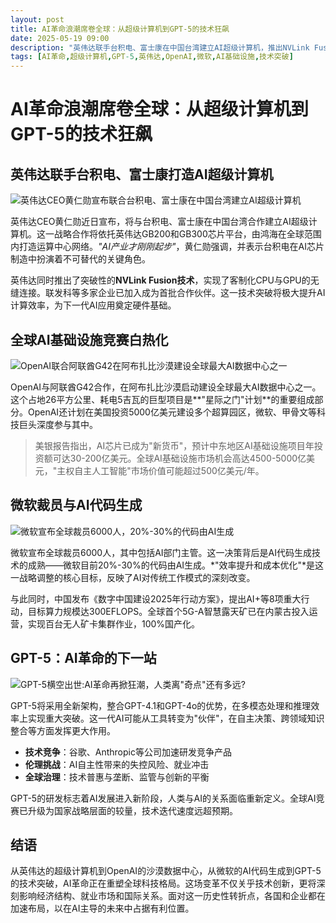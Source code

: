 ```yaml
---
layout: post
title: AI革命浪潮席卷全球：从超级计算机到GPT-5的技术狂飙
date: 2025-05-19 09:00
description: "英伟达联手台积电、富士康在中国台湾建立AI超级计算机，推出NVLink Fusion技术提升AI计算效率。OpenAI与阿联酋G42合作在阿布扎比沙漠建设全球最大AI数据中心之一，微软宣布全球裁员6000人，20%-30%的代码由AI生成。GPT-5将采用全新架构，在多模态处理和推理效率上实现重大突破，标志着AI发展进入新阶段。全球AI竞赛已升级为国家战略层面的较量，技术迭代速度远超预期。"
tags: [AI革命,超级计算机,GPT-5,英伟达,OpenAI,微软,AI基础设施,技术突破]
---
```


# AI革命浪潮席卷全球：从超级计算机到GPT-5的技术狂飙

## 英伟达联手台积电、富士康打造AI超级计算机

![英伟达CEO黄仁勋宣布联合台积电、富士康在中国台湾建立AI超级计算机](https://s.coze.cn/t/jPukdW_okk8/ "英伟达AI超级计算机计划")

英伟达CEO黄仁勋近日宣布，将与台积电、富士康在中国台湾合作建立AI超级计算机。这一战略合作将依托英伟达GB200和GB300芯片平台，由鸿海在全球范围内打造运算中心网络。*"AI产业才刚刚起步"*，黄仁勋强调，并表示台积电在AI芯片制造中扮演着不可替代的关键角色。

英伟达同时推出了突破性的**NVLink Fusion技术**，实现了客制化CPU与GPU的无缝连接。联发科等多家企业已加入成为首批合作伙伴。这一技术突破将极大提升AI计算效率，为下一代AI应用奠定硬件基础。

## 全球AI基础设施竞赛白热化

![OpenAI联合阿联酋G42在阿布扎比沙漠建设全球最大AI数据中心之一](https://s.coze.cn/t/Rw6sb7lXCKs/ "阿布扎比AI数据中心项目")

OpenAI与阿联酋G42合作，在阿布扎比沙漠启动建设全球最大AI数据中心之一。这个占地26平方公里、耗电5吉瓦的巨型项目是**"星际之门"计划**的重要组成部分。OpenAI还计划在美国投资5000亿美元建设多个超算园区，微软、甲骨文等科技巨头深度参与其中。

> 美银报告指出，AI芯片已成为"新货币"，预计中东地区AI基础设施项目年投资额可达30-200亿美元。全球AI基础设施市场机会高达4500-5000亿美元，"主权自主人工智能"市场价值可能超过500亿美元/年。

## 微软裁员与AI代码生成

![微软宣布全球裁员6000人，20%-30%的代码由AI生成](https://s.coze.cn/t/_2C4ESBtI5k/ "微软AI转型")

微软宣布全球裁员6000人，其中包括AI部门主管。这一决策背后是AI代码生成技术的成熟——微软目前20%-30%的代码由AI生成。*"效率提升和成本优化"*是这一战略调整的核心目标，反映了AI对传统工作模式的深刻改变。

与此同时，中国发布《数字中国建设2025年行动方案》，提出AI+等8项重大行动，目标算力规模达300EFLOPS。全球首个5G-A智慧露天矿已在内蒙古投入运营，实现百台无人矿卡集群作业，100%国产化。

## GPT-5：AI革命的下一站

![GPT-5横空出世:AI革命再掀狂潮，人类离"奇点"还有多远?](https://s.coze.cn/t/pDJqsq9krGI/ "GPT-5技术突破")

GPT-5将采用全新架构，整合GPT-4.1和GPT-4o的优势，在多模态处理和推理效率上实现重大突破。这一代AI可能从工具转变为"伙伴"，在自主决策、跨领域知识整合等方面发挥更大作用。

- **技术竞争**：谷歌、Anthropic等公司加速研发竞争产品
- **伦理挑战**：AI自主性带来的失控风险、就业冲击
- **全球治理**：技术普惠与垄断、监管与创新的平衡

GPT-5的研发标志着AI发展进入新阶段，人类与AI的关系面临重新定义。全球AI竞赛已升级为国家战略层面的较量，技术迭代速度远超预期。

## 结语

从英伟达的超级计算机到OpenAI的沙漠数据中心，从微软的AI代码生成到GPT-5的技术突破，AI革命正在重塑全球科技格局。这场变革不仅关乎技术创新，更将深刻影响经济结构、就业市场和国际关系。面对这一历史性转折点，各国和企业都在加速布局，以在AI主导的未来中占据有利位置。


